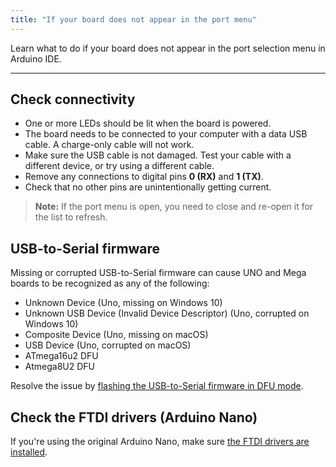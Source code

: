 ```yaml
---
title: "If your board does not appear in the port menu"
---
```


Learn what to do if your board does not appear in the port selection menu in Arduino IDE.

---

## Check connectivity

* One or more LEDs should be lit when the board is powered.
* The board needs to be connected to your computer with a data USB cable. A charge-only cable will not work.
* Make sure the USB cable is not damaged. Test your cable with a different device, or try using a different cable.
* Remove any connections to digital pins **0 (RX)** and **1 (TX)**.
* Check that no other pins are unintentionally getting current.

> **Note:** If the port menu is open, you need to close and re-open it for the list to refresh.

## USB-to-Serial firmware

Missing or corrupted USB-to-Serial firmware can cause UNO and Mega boards to be recognized as any of the following:

* Unknown Device (Uno, missing on Windows 10)
* Unknown USB Device (Invalid Device Descriptor) (Uno, corrupted on Windows 10)
* Composite Device (Uno, missing on macOS)
* USB Device (Uno, corrupted on macOS)
* ATmega16u2 DFU
* Atmega8U2 DFU

Resolve the issue by [flashing the USB-to-Serial firmware in DFU mode](https://support.arduino.cc/hc/en-us/articles/4408887452434-Flash-USB-to-serial-firmware-in-DFU-mode).

## Check the FTDI drivers (Arduino Nano)

If you're using the original Arduino Nano, make sure [the FTDI drivers are installed](https://support.arduino.cc/hc/en-us/articles/4411305694610).
